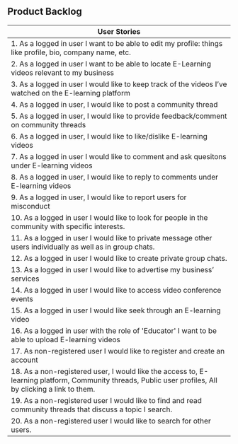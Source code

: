 ## Product Backlog
|User Stories|
|-----------|
|1. As a logged in user I want to be able to edit my profile: things like profile, bio, company name, etc.|
|2. As a logged in user I want to be able to locate E-Learning videos relevant to my business|
|3. As a logged in user I would like to keep track of the videos I’ve watched on the E-learning platform|
|4. As a logged in user, I would like to post a community thread|
|5. As a logged in user, I would like to provide feedback/comment on community threads|
|6. As a logged in user, I would like to like/dislike E-learning videos|
|7. As a logged in user I would like to comment and ask quesitons under E-learning videos|
|8. As a logged in user, I would like to reply to comments under E-learning videos|
|9. As a logged in user, I would like to report users for misconduct|
|10. As a logged in user I would like to look for people in the community with specific interests.|
|11. As a logged in user I would like to private message other users individually   as well as in group chats.|
|12. As a logged in user I would like to create private group chats.|
|13. As a logged in user I would like to advertise my business’ services|
|14. As a logged in user I would like to access video conference events|
|15. As a logged in user I would like seek through an E-learning video|
|16. As a logged in user with the role of 'Educator' I want to be able to upload E-learning videos|
|17. As non-registered user I would like to register and create an account|
|18. As a non-registered user, I would like the access to, E-learning platform, Community threads, Public user profiles, All by clicking a link to them.|
|19. As a non-registered user I would like to find and read community threads that discuss a topic I search.|
|20. As a non-registered user I would like to search for other users.|
